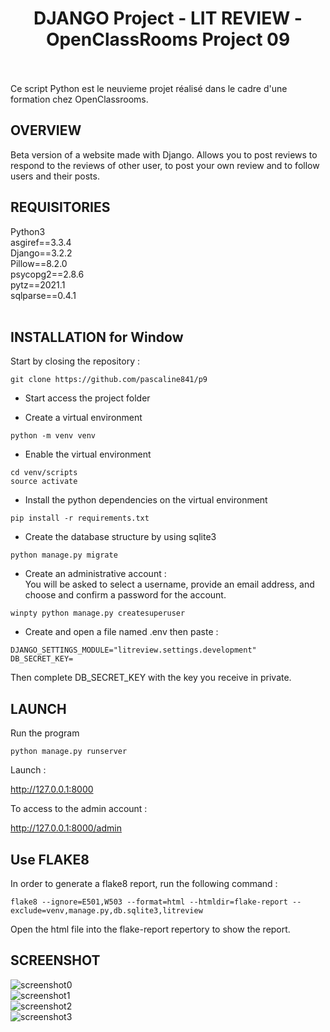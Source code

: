 <h1 align="center">DJANGO Project -  LIT REVIEW  -  OpenClassRooms Project 09 </h1><br>
<br>
Ce script Python est le neuvieme projet réalisé dans le cadre d'une formation chez OpenClassrooms. 
<br>
  
## OVERVIEW
Beta version of a website made with Django. Allows you to post reviews to respond to the reviews of other user, to post your own review and to follow users and their posts.
<br>


## REQUISITORIES 
Python3<br>
asgiref==3.3.4<br>
Django==3.2.2<br>
Pillow==8.2.0<br>
psycopg2==2.8.6<br>
pytz==2021.1<br>
sqlparse==0.4.1<br>
<br>

## INSTALLATION for Window

Start by closing the repository :

```
git clone https://github.com/pascaline841/p9
```
- Start access the project folder

- Create a virtual environment
```
python -m venv venv
```
- Enable the virtual environment 
```
cd venv/scripts
source activate
```
- Install the python dependencies on the virtual environment
```
pip install -r requirements.txt
```
- Create the database structure by using sqlite3 
```
python manage.py migrate
``` 
- Create an administrative account : <br>
You will be asked to select a username, provide an email address, and choose and confirm a password for the account.
```
winpty python manage.py createsuperuser
```
- Create and open a file named .env then paste :
```
DJANGO_SETTINGS_MODULE="litreview.settings.development"
DB_SECRET_KEY= 
```
Then complete DB_SECRET_KEY with the key you receive in private.
## LAUNCH 

Run the program
```
python manage.py runserver
```
Launch :

http://127.0.0.1:8000

To access to the admin account :

http://127.0.0.1:8000/admin 

## Use FLAKE8
In order to generate a flake8 report, run the following command :
```
flake8 --ignore=E501,W503 --format=html --htmldir=flake-report --exclude=venv,manage.py,db.sqlite3,litreview
```
Open the html file into the flake-report repertory to show the report.
## SCREENSHOT

![screenshot0](https://user-images.githubusercontent.com/55999192/119537783-439ec500-bd3f-11eb-84f0-e27279db755e.PNG)
<br>
![screenshot1](https://user-images.githubusercontent.com/55999192/119537708-2cf86e00-bd3f-11eb-977c-5252131a6b8e.PNG)
<br>
![screenshot2](https://user-images.githubusercontent.com/55999192/119537835-51544a80-bd3f-11eb-8580-aaf6fd6c9993.PNG)
<br>
![screenshot3](https://user-images.githubusercontent.com/55999192/120231186-bb6c6400-c205-11eb-848d-d3912bd5fe81.PNG)